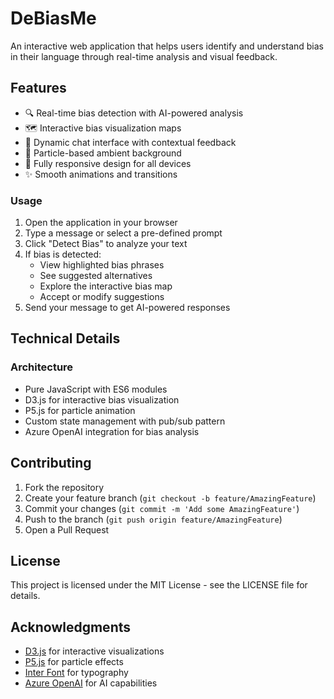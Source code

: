 # DeBiasMe

An interactive web application that helps users identify and understand bias in their language through real-time analysis and visual feedback.

## Features

- 🔍 Real-time bias detection with AI-powered analysis
- 🗺️ Interactive bias visualization maps
- 💬 Dynamic chat interface with contextual feedback
- 🎨 Particle-based ambient background
- 📱 Fully responsive design for all devices
- ✨ Smooth animations and transitions

### Usage

1. Open the application in your browser
2. Type a message or select a pre-defined prompt
3. Click "Detect Bias" to analyze your text
4. If bias is detected:
   - View highlighted bias phrases
   - See suggested alternatives
   - Explore the interactive bias map
   - Accept or modify suggestions
5. Send your message to get AI-powered responses

## Technical Details

### Architecture

- Pure JavaScript with ES6 modules
- D3.js for interactive bias visualization
- P5.js for particle animation
- Custom state management with pub/sub pattern
- Azure OpenAI integration for bias analysis

## Contributing

1. Fork the repository
2. Create your feature branch (`git checkout -b feature/AmazingFeature`)
3. Commit your changes (`git commit -m 'Add some AmazingFeature'`)
4. Push to the branch (`git push origin feature/AmazingFeature`)
5. Open a Pull Request

## License

This project is licensed under the MIT License - see the LICENSE file for details.

## Acknowledgments

- [D3.js](https://d3js.org/) for interactive visualizations
- [P5.js](https://p5js.org/) for particle effects
- [Inter Font](https://fonts.google.com/specimen/Inter) for typography
- [Azure OpenAI](https://azure.microsoft.com/en-us/services/cognitive-services/openai/) for AI capabilities
